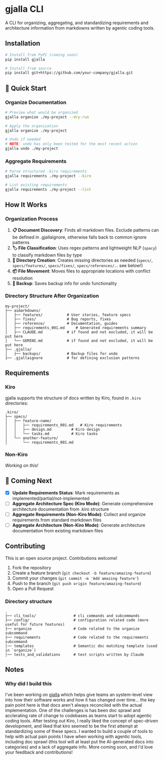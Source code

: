 # gjalla CLI

A CLI for organizing, aggregating, and standardizing requirements and architecture information from markdowns written by agentic coding tools.

## Installation

```bash
# Install from PyPI (coming soon)
pip install gjalla

# Install from source
pip install git+https://github.com/your-company/gjalla.git
```

## 🚀 Quick Start

### Organize Documentation

```bash
# Preview what would be organized
gjalla organize ./my-project --dry-run

# Apply the organization
gjalla organize ./my-project

# Undo if needed
# NOTE: undo has only been tested for the most recent action
gjalla undo ./my-project
```

### Aggregate Requirements

```bash
# Parse structured .kiro requirements
gjalla requirements ./my-project --kiro

# List existing requirements
gjalla requirements ./my-project --list
```

## How It Works

### Organization Process

1. **📋 Document Discovery**: Finds all markdown files. Exclude patterns can be defined in .gjallaignore, otherwise falls back to common ignore patterns
2. **🏷️ File Classification**: Uses regex patterns and lightweight NLP (`spacy`) to classify markdown files by type
3. **🔧 Directory Creation**: Creates missing directories as needed (`specs/`, `specs/features/`, `specs/fixes/`, `specs/references/`... see below!)
4. **📦 File Movement**: Moves files to appropriate locations with conflict resolution
5. **💾 Backup**: Saves backup info for undo functionality

### Directory Structure After Organization

```
my-project/
├── aimarkdowns/
│   ├── features/           # User stories, feature specs
│   ├── fixes/              # Bug reports, fixes
│   ├── reference/          # Documentation, guides
│   ├── requirements_001.md     # Generated requirements summary
|   ├── CLAUDE.md           # if found and not excluded, it will be put here
|   └── GEMINI.md           # if found and not excluded, it will be put here
├── .gjalla/
│   ├── backups/            # Backup files for undo
├── .gjallaignore           # for defining exclusion patterns
```

## Requirements

### Kiro

gjalla supports the structure of docs written by Kiro, found in `.kiro` directories:

```
.kiro/
├── specs/
│   ├── feature-name/
│   │   ├── requirements_001.md   # Kiro requirements
│   │   ├── design.md         # Kiro design
│   │   └── tasks.md          # Kiro tasks
│   └── another-feature/
│       └── requirements_001.md
```

### Non-Kiro

_Working on this!_

## 🚧 Coming Next

- [x] **Update Requirements Status**: Mark requirements as implemented/partial/not-implemented
- [ ] **Aggregate Architecture Spec (Kiro Mode)**: Generate comprehensive architecture documentation from .kiro structure
- [ ] **Aggregate Requirements (Non-Kiro Mode)**: Collect and organize requirements from standard markdown files
- [ ] **Aggregate Architecture (Non-Kiro Mode)**: Generate architecture documentation from existing markdown files

## Contributing

This is an open source project. Contributions welcome!

1. Fork the repository
2. Create a feature branch (`git checkout -b feature/amazing-feature`)
3. Commit your changes (`git commit -m 'Add amazing feature'`)
4. Push to the branch (`git push origin feature/amazing-feature`)
5. Open a Pull Request

### Directory structure

```
.
├── cli_tools/                 # cli commands and subcommands
├── config/                    # configuration related code (more useful for future features)
├── organize                   # Code related to the organize subcommand
├── requirements               # Code related to the requirements subcommand
│── templates                  # Semantic doc matching template (used in `organize`)
│── tests_and_validations      # test scripts written by Claude
```

## Notes

### Why did I build this

I've been working on [gjalla](https://gjalla.io) which helps give teams an system-level view into how their software works and how it has changed over time... the key pain point here is that docs aren't always reconciled with the actual implementation. One of the challenges is has been doc sprawl and acclerating rate of change to codebases as teams start to adopt agentic coding tools. After testing out Kiro, I really liked the concept of spec-driven development, and liked that kiro seemed to be the first attempt at standardizing some of these specs. I wanted to build a couple of tools to help with actual pain points I have when working with agentic tools, including doc sprawl (this tool will at least put the AI-generated docs into categories) and a lack of aggregate info. More coming soon, and I'd love your feedback and contributions!